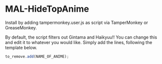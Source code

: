 # MAL-HideTopAnime

Install by adding tampermonkey.user.js as script via TamperMonkey or GreaseMonkey.

By default, the script filters out Gintama and Haikyuu!! You can change this and edit it to whatever you would like. Simply add the lines, following the template below.

```javascript
to_remove.add(NAME_OF_ANIME);
```
